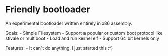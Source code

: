 # Friendly bootloader

An experimental bootloader written entirely in x86 assembly.

Goals:
    - Simple Filesystem
    - Support a popular or custom boot protocol like stivale or multiboot
    - Load and run kernel elf
    - Support 64 bit kernels only

Features:
    - It can't do anything, I just started this :^)